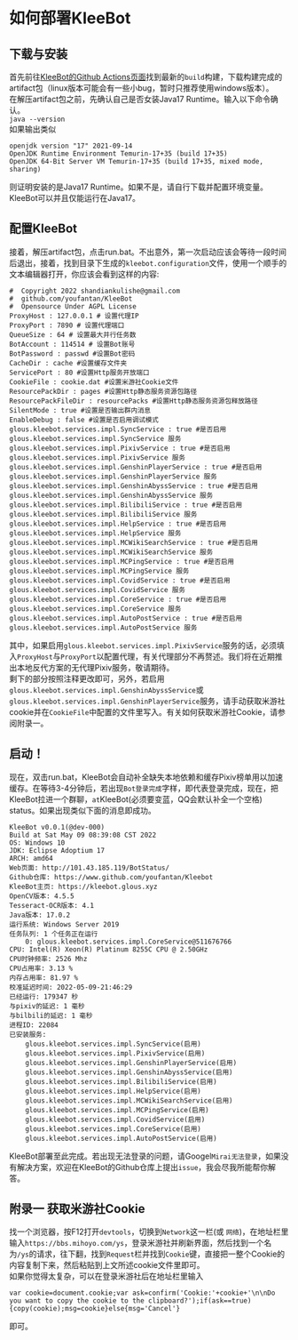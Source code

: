 # 如何部署KleeBot

## 下载与安装

首先前往[KleeBot的Github Actions页面](https://www.github.com/youfantan/KleeBot/actions)找到最新的`build`构建，下载构建完成的artifact包（linux版本可能会有一些小bug，暂时只推荐使用windows版本）。  
在解压artifact包之前，先确认自己是否女装Java17 Runtime。输入以下命令确认。  
``java --version``  
如果输出类似
```
openjdk version "17" 2021-09-14
OpenJDK Runtime Environment Temurin-17+35 (build 17+35)
OpenJDK 64-Bit Server VM Temurin-17+35 (build 17+35, mixed mode, sharing)
```
则证明安装的是Java17 Runtime。如果不是，请自行下载并配置环境变量。KleeBot可以并且仅能运行在Java17。  

## 配置KleeBot

接着，解压artifact包，点击run.bat。不出意外，第一次启动应该会等待一段时间后退出，接着，找到目录下生成的`kleebot.configuration`文件，使用一个顺手的文本编辑器打开，你应该会看到这样的内容:  
```
#  Copyright 2022 shandiankulishe@gmail.com
#  github.com/youfantan/KleeBot
#  Opensource Under AGPL License
ProxyHost : 127.0.0.1 # 设置代理IP
ProxyPort : 7890 # 设置代理端口
QueueSize : 64 # 设置最大并行任务数
BotAccount : 114514 # 设置Bot账号
BotPassword : passwd #设置Bot密码
CacheDir : cache #设置缓存文件夹
ServicePort : 80 #设置Http服务开放端口
CookieFile : cookie.dat #设置米游社Cookie文件
ResourcePackDir : pages #设置Http静态服务资源包路径
ResourcePackFileDir : resourcePacks #设置Http静态服务资源包释放路径
SilentMode : true #设置是否输出群内消息
EnableDebug : false #设置是否启用调试模式
glous.kleebot.services.impl.SyncService : true #是否启用 glous.kleebot.services.impl.SyncService 服务
glous.kleebot.services.impl.PixivService : true #是否启用 glous.kleebot.services.impl.PixivService 服务
glous.kleebot.services.impl.GenshinPlayerService : true #是否启用 glous.kleebot.services.impl.GenshinPlayerService 服务
glous.kleebot.services.impl.GenshinAbyssService : true #是否启用 glous.kleebot.services.impl.GenshinAbyssService 服务
glous.kleebot.services.impl.BilibiliService : true #是否启用 glous.kleebot.services.impl.BilibiliService 服务
glous.kleebot.services.impl.HelpService : true #是否启用 glous.kleebot.services.impl.HelpService 服务
glous.kleebot.services.impl.MCWikiSearchService : true #是否启用 glous.kleebot.services.impl.MCWikiSearchService 服务
glous.kleebot.services.impl.MCPingService : true #是否启用 glous.kleebot.services.impl.MCPingService 服务
glous.kleebot.services.impl.CovidService : true #是否启用 glous.kleebot.services.impl.CovidService 服务
glous.kleebot.services.impl.CoreService : true #是否启用 glous.kleebot.services.impl.CoreService 服务
glous.kleebot.services.impl.AutoPostService : true #是否启用 glous.kleebot.services.impl.AutoPostService 服务
```
其中，如果启用`glous.kleebot.services.impl.PixivService`服务的话，必须填入`ProxyHost`与`ProxyPort`以配置代理，有关代理部分不再赘述。我们将在近期推出本地反代方案的无代理Pixiv服务，敬请期待。  
剩下的部分按照注释更改即可，另外，若启用`glous.kleebot.services.impl.GenshinAbyssService`或`glous.kleebot.services.impl.GenshinPlayerService`服务，请手动获取米游社cookie并在`CookieFile`中配置的文件里写入。有关如何获取米游社Cookie，请参阅附录一。  

## 启动！

现在，双击run.bat，KleeBot会自动补全缺失本地依赖和缓存Pixiv榜单用以加速缓存。在等待3-4分钟后，若出现`Bot登录完成`字样，即代表登录完成，现在，把KleeBot拉进一个群聊，`at`KleeBot(必须要变蓝，QQ会默认补全一个空格) status。如果出现类似下面的消息即成功。
```
KleeBot v0.0.1(@dev-000)
Build at Sat May 09 08:39:08 CST 2022
OS: Windows 10
JDK: Eclipse Adoptium 17
ARCH: amd64
Web页面: http://101.43.185.119/BotStatus/
Github仓库: https://www.github.com/youfantan/Kleebot
KleeBot主页: https://kleebot.glous.xyz
OpenCV版本: 4.5.5
Tesseract-OCR版本: 4.1
Java版本: 17.0.2
运行系统: Windows Server 2019
任务队列: 1 个任务正在运行
	0: glous.kleebot.services.impl.CoreService@511676766
CPU: Intel(R) Xeon(R) Platinum 8255C CPU @ 2.50GHz
CPU时钟频率: 2526 Mhz
CPU占用率: 3.13 %
内存占用率: 81.97 %
校准延迟时间: 2022-05-09-21:46:29
已经运行: 179347 秒
与pixiv的延迟: 1 毫秒
与bilbili的延迟: 1 毫秒
进程ID: 22084
已安装服务:
	glous.kleebot.services.impl.SyncService(启用)
	glous.kleebot.services.impl.PixivService(启用)
	glous.kleebot.services.impl.GenshinPlayerService(启用)
	glous.kleebot.services.impl.GenshinAbyssService(启用)
	glous.kleebot.services.impl.BilibiliService(启用)
	glous.kleebot.services.impl.HelpService(启用)
	glous.kleebot.services.impl.MCWikiSearchService(启用)
	glous.kleebot.services.impl.MCPingService(启用)
	glous.kleebot.services.impl.CovidService(启用)
	glous.kleebot.services.impl.CoreService(启用)
	glous.kleebot.services.impl.AutoPostService(启用)
```

KleeBot部署至此完成。若出现无法登录的问题，请Googel`Mirai无法登录`，如果没有解决方案，欢迎在KleeBot的Github仓库上提出`issue`，我会尽我所能帮你解答。


## 附录一 获取米游社Cookie
找一个浏览器，按F12打开`devtools`，切换到`Network`这一栏(或 `网络`)，在地址栏里输入`https://bbs.mihoyo.com/ys`，登录米游社并刷新界面，然后找到一个名为`/ys`的请求，往下翻，找到`Request`栏并找到`Cookie`键，直接把一整个Cookie的内容复制下来，然后粘贴到上文所述cookie文件里即可。  
如果你觉得太复杂，可以在登录米游社后在地址栏里输入
```
var cookie=document.cookie;var ask=confirm('Cookie:'+cookie+'\n\nDo you want to copy the cookie to the clipboard?');if(ask==true){copy(cookie);msg=cookie}else{msg='Cancel'}
```
即可。